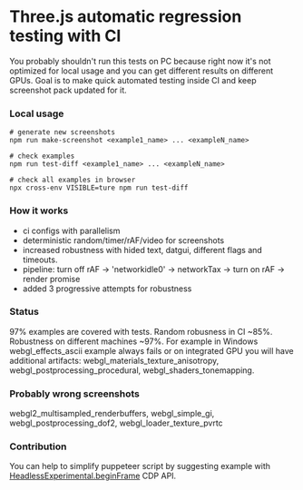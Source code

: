 # Three.js automatic regression testing with CI

You probably shouldn't run this tests on PC because right now it's not optimized for local usage and you can get different results on different GPUs. Goal is to make quick automated testing inside CI and keep screenshot pack updated for it.

### Local usage
```shell
# generate new screenshots
npm run make-screenshot <example1_name> ... <exampleN_name>

# check examples
npm run test-diff <example1_name> ... <exampleN_name>

# check all examples in browser
npx cross-env VISIBLE=ture npm run test-diff
```

### How it works
- ci configs with parallelism
- deterministic random/timer/rAF/video for screenshots
- increased robustness with hided text, datgui, different flags and timeouts.
- pipeline: turn off rAF -> 'networkidle0' -> networkTax -> turn on rAF -> render promise
- added 3 progressive attempts for robustness

### Status
97% examples are covered with tests. Random robusness in CI ~85%. Robustness on different machines ~97%. For example in Windows webgl_effects_ascii example always fails or on integrated GPU you will have additional artifacts: webgl_materials_texture_anisotropy, webgl_postprocessing_procedural, webgl_shaders_tonemapping.

### Probably wrong screenshots
webgl2_multisampled_renderbuffers, webgl_simple_gi, webgl_postprocessing_dof2, webgl_loader_texture_pvrtc

### Contribution
You can help to simplify puppeteer script by suggesting example with [HeadlessExperimental.beginFrame](https://chromedevtools.github.io/devtools-protocol/tot/HeadlessExperimental) CDP API.
